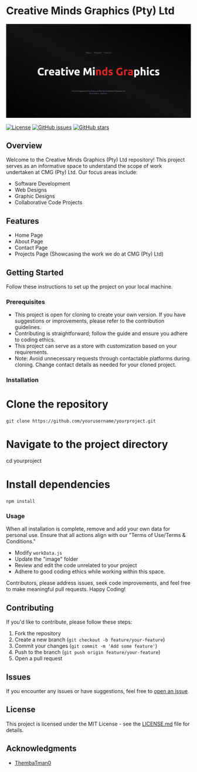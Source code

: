 # Creative Minds Graphics (Pty) Ltd

<img src="https://github.com/Ubaton/creativemgportfolio/blob/master/src/assets/images/The%20Project%20Portfolio.png" alt=""/>

[![License](https://img.shields.io/badge/License-MIT-blue.svg)](https://opensource.org/licenses/MIT) [![GitHub issues](https://img.shields.io/github/issues/yourusername/yourproject)](https://github.com/Ubaton/creativemgportfolio/issues) [![GitHub stars](https://img.shields.io/github/stars/yourusername/yourproject)](https://github.com/Ubaton/creativemgportfolio/stargazers)

## Overview

Welcome to the Creative Minds Graphics (Pty) Ltd repository! This project serves as an informative space to understand the scope of work undertaken at CMG (Pty) Ltd. Our focus areas include:

- Software Development
- Web Designs
- Graphic Designs
- Collaborative Code Projects

## Features

- Home Page
- About Page
- Contact Page
- Projects Page (Showcasing the work we do at CMG (Pty) Ltd)

## Getting Started

Follow these instructions to set up the project on your local machine.

### Prerequisites

- This project is open for cloning to create your own version. If you have suggestions or improvements, please refer to the contribution guidelines.
- Contributing is straightforward; follow the guide and ensure you adhere to coding ethics.
- This project can serve as a store with customization based on your requirements.
- Note: Avoid unnecessary requests through contactable platforms during cloning. Change contact details as needed for your cloned project.

### Installation

# Clone the repository

`git clone https://github.com/yourusername/yourproject.git`

# Navigate to the project directory

cd yourproject

# Install dependencies

`npm install`

### Usage

When all installation is complete, remove and add your own data for personal use. Ensure that all actions align with our "Terms of Use/Terms & Conditions."

- Modify `workData.js`
- Update the "image" folder
- Review and edit the code unrelated to your project
- Adhere to good coding ethics while working within this space.

Contributors, please address issues, seek code improvements, and feel free to make meaningful pull requests. Happy Coding!

## Contributing

If you'd like to contribute, please follow these steps:

1.  Fork the repository
2.  Create a new branch (`git checkout -b feature/your-feature`)
3.  Commit your changes (`git commit -m 'Add some feature'`)
4.  Push to the branch (`git push origin feature/your-feature`)
5.  Open a pull request

## Issues

If you encounter any issues or have suggestions, feel free to [open an issue](https://github.com/Ubaton/creativemgportfolio/issues).

## License

This project is licensed under the MIT License - see the [LICENSE.md](https://opensource.org/license/mit/) file for details.

## Acknowledgments

- [ThembaTman0](https://github.com/ThembaTman0)
